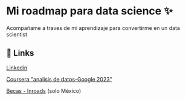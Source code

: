 
# Mi roadmap para data science ✨

Acompañame a traves de mi aprendizaje para convertirme en un data scientist

## 🔗 Links

[Linkedin](https://www.linkedin.com/in/morn-dev/)

[Coursera "analisis de datos-Google 2023"](https://www.coursera.org/programs/analisis-de-datos-google-2023-st4ow?)

[Becas - Inroads](https://inroads.org.mx/) (solo México)

